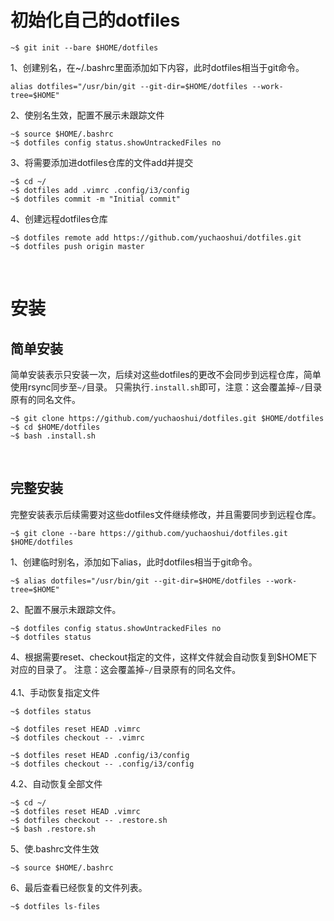 # 初始化自己的dotfiles
```
~$ git init --bare $HOME/dotfiles
```

1、创建别名，在~/.bashrc里面添加如下内容，此时dotfiles相当于git命令。
```
alias dotfiles="/usr/bin/git --git-dir=$HOME/dotfiles --work-tree=$HOME"
```

2、使别名生效，配置不展示未跟踪文件
```
~$ source $HOME/.bashrc
~$ dotfiles config status.showUntrackedFiles no
```

3、将需要添加进dotfiles仓库的文件add并提交
```
~$ cd ~/
~$ dotfiles add .vimrc .config/i3/config
~$ dotfiles commit -m "Initial commit"
```

4、创建远程dotfiles仓库
```
~$ dotfiles remote add https://github.com/yuchaoshui/dotfiles.git
~$ dotfiles push origin master
```
<br>


# 安装

## 简单安装
简单安装表示只安装一次，后续对这些dotfiles的更改不会同步到远程仓库，简单使用rsync同步至`~/`目录。
只需执行`.install.sh`即可，注意：这会覆盖掉`~/`目录原有的同名文件。
```
~$ git clone https://github.com/yuchaoshui/dotfiles.git $HOME/dotfiles
~$ cd $HOME/dotfiles
~$ bash .install.sh
```
<br>

## 完整安装
完整安装表示后续需要对这些dotfiles文件继续修改，并且需要同步到远程仓库。
```
~$ git clone --bare https://github.com/yuchaoshui/dotfiles.git $HOME/dotfiles
```

1、创建临时别名，添加如下alias，此时dotfiles相当于git命令。
```
~$ alias dotfiles="/usr/bin/git --git-dir=$HOME/dotfiles --work-tree=$HOME"
```

2、配置不展示未跟踪文件。
```
~$ dotfiles config status.showUntrackedFiles no
~$ dotfiles status
```

4、根据需要reset、checkout指定的文件，这样文件就会自动恢复到$HOME下对应的目录了。
注意：这会覆盖掉`~/`目录原有的同名文件。
<br>
<br>
4.1、手动恢复指定文件
```
~$ dotfiles status

~$ dotfiles reset HEAD .vimrc
~$ dotfiles checkout -- .vimrc

~$ dotfiles reset HEAD .config/i3/config
~$ dotfiles checkout -- .config/i3/config
```

4.2、自动恢复全部文件
```
~$ cd ~/
~$ dotfiles reset HEAD .vimrc
~$ dotfiles checkout -- .restore.sh
~$ bash .restore.sh
```

5、使.bashrc文件生效
```
~$ source $HOME/.bashrc
```

6、最后查看已经恢复的文件列表。
```
~$ dotfiles ls-files
```

